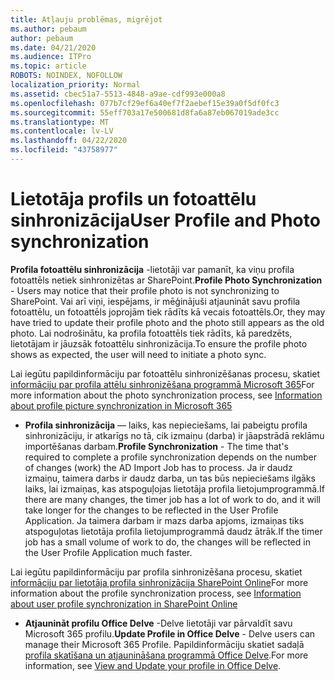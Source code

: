 ```yaml
---
title: Atļauju problēmas, migrējot
ms.author: pebaum
author: pebaum
ms.date: 04/21/2020
ms.audience: ITPro
ms.topic: article
ROBOTS: NOINDEX, NOFOLLOW
localization_priority: Normal
ms.assetid: cbec51a7-5513-4848-a9ae-cdf993e000a8
ms.openlocfilehash: 077b7cf29ef6a40ef7f2aebef15e39a0f5df0fc3
ms.sourcegitcommit: 55eff703a17e500681d8fa6a87eb067019ade3cc
ms.translationtype: MT
ms.contentlocale: lv-LV
ms.lasthandoff: 04/22/2020
ms.locfileid: "43758977"
---
```

# <a name="user-profile-and-photo-synchronization"></a><span data-ttu-id="00f7c-102">Lietotāja profils un fotoattēlu sinhronizācija</span><span class="sxs-lookup"><span data-stu-id="00f7c-102">User Profile and Photo synchronization</span></span>

 <span data-ttu-id="00f7c-103">**Profila fotoattēlu sinhronizācija** -lietotāji var pamanīt, ka viņu profila fotoattēls netiek sinhronizētas ar SharePoint.</span><span class="sxs-lookup"><span data-stu-id="00f7c-103">**Profile Photo Synchronization** - Users may notice that their profile photo is not synchronizing to SharePoint.</span></span> <span data-ttu-id="00f7c-104">Vai arī viņi, iespējams, ir mēģinājuši atjaunināt savu profila fotoattēlu, un fotoattēls joprojām tiek rādīts kā vecais fotoattēls.</span><span class="sxs-lookup"><span data-stu-id="00f7c-104">Or, they may have tried to update their profile photo and the photo still appears as the old photo.</span></span> <span data-ttu-id="00f7c-105">Lai nodrošinātu, ka profila fotoattēls tiek rādīts, kā paredzēts, lietotājam ir jāuzsāk fotoattēlu sinhronizācija.</span><span class="sxs-lookup"><span data-stu-id="00f7c-105">To ensure the profile photo shows as expected, the user will need to initiate a photo sync.</span></span> 
  
<span data-ttu-id="00f7c-106">Lai iegūtu papildinformāciju par fotoattēlu sinhronizēšanas procesu, skatiet [informāciju par profila attēlu sinhronizēšana programmā Microsoft 365](https://go.microsoft.com/fwlink/?linkid=2022634)</span><span class="sxs-lookup"><span data-stu-id="00f7c-106">For more information about the photo synchronization process, see [Information about profile picture synchronization in Microsoft 365](https://go.microsoft.com/fwlink/?linkid=2022634)</span></span>
  
- <span data-ttu-id="00f7c-107">**Profila sinhronizācija** — laiks, kas nepieciešams, lai pabeigtu profila sinhronizāciju, ir atkarīgs no tā, cik izmaiņu (darba) ir jāapstrādā reklāmu importēšanas darbam.</span><span class="sxs-lookup"><span data-stu-id="00f7c-107">**Profile Synchronization** - The time that's required to complete a profile synchronization depends on the number of changes (work) the AD Import Job has to process.</span></span> <span data-ttu-id="00f7c-108">Ja ir daudz izmaiņu, taimera darbs ir daudz darba, un tas būs nepieciešams ilgāks laiks, lai izmaiņas, kas atspoguļojas lietotāja profila lietojumprogrammā.</span><span class="sxs-lookup"><span data-stu-id="00f7c-108">If there are many changes, the timer job has a lot of work to do, and it will take longer for the changes to be reflected in the User Profile Application.</span></span> <span data-ttu-id="00f7c-109">Ja taimera darbam ir mazs darba apjoms, izmaiņas tiks atspoguļotas lietotāja profila lietojumprogrammā daudz ātrāk.</span><span class="sxs-lookup"><span data-stu-id="00f7c-109">If the timer job has a small volume of work to do, the changes will be reflected in the User Profile Application much faster.</span></span> 
  
<span data-ttu-id="00f7c-110">Lai iegūtu papildinformāciju par profila sinhronizēšana procesu, skatiet [informāciju par lietotāja profila sinhronizācija SharePoint Online](https://go.microsoft.com/fwlink/?linkid=2022639)</span><span class="sxs-lookup"><span data-stu-id="00f7c-110">For more information about the profile synchronization process, see [Information about user profile synchronization in SharePoint Online](https://go.microsoft.com/fwlink/?linkid=2022639)</span></span>
    
- <span data-ttu-id="00f7c-111">**Atjaunināt profilu Office Delve** -Delve lietotāji var pārvaldīt savu Microsoft 365 profilu.</span><span class="sxs-lookup"><span data-stu-id="00f7c-111">**Update Profile in Office Delve** - Delve users can manage their Microsoft 365 Profile.</span></span> <span data-ttu-id="00f7c-112">Papildinformāciju skatiet sadaļā [profila skatīšana un atjaunināšana programmā Office Delve](https://support.office.com/article/View-and-update-your-profile-in-Office-Delve-4e84343b-eedf-45a1-aeb9-8627ccca14ba).</span><span class="sxs-lookup"><span data-stu-id="00f7c-112">For more information, see [View and Update your profile in Office Delve](https://support.office.com/article/View-and-update-your-profile-in-Office-Delve-4e84343b-eedf-45a1-aeb9-8627ccca14ba).</span></span>
    

